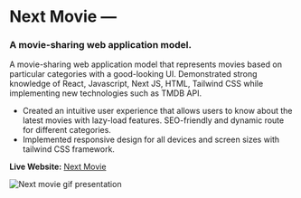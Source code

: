 # Next Movie — 
### A movie-sharing web application model.

A movie-sharing web application model that represents movies based on particular categories with a
good-looking UI. Demonstrated strong knowledge of React, Javascript, Next JS, HTML, Tailwind CSS while
implementing new technologies such as TMDB API.
- Created an intuitive user experience that allows users to know about the latest movies with lazy-load
features. SEO-friendly and dynamic route for different categories.
- Implemented responsive design for all devices and screen sizes with tailwind CSS framework.

**Live Website:** [Next Movie](https://next-movie-nu.vercel.app/)

![Next movie gif presentation](https://user-images.githubusercontent.com/76773570/123426278-0b600000-d5e5-11eb-85fa-4b846c0ca252.gif)
